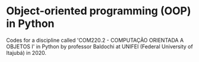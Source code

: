 # Object-oriented programming (OOP) in Python

Codes for a discipline called 'COM220.2 - COMPUTAÇÃO ORIENTADA A OBJETOS I' in Python by professor Baldochi at UNIFEI (Federal University of Itajubá) in 2020.
